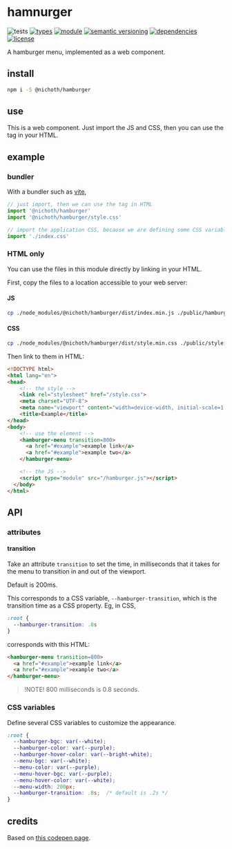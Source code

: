 # hamnurger
![tests](https://github.com/nichoth/hamburger/actions/workflows/nodejs.yml/badge.svg)
[![types](https://img.shields.io/npm/types/@nichoth/hamburger?style=flat-square)](README.md)
[![module](https://img.shields.io/badge/module-ESM%2FCJS-blue?style=flat-square)](README.md)
[![semantic versioning](https://img.shields.io/badge/semver-2.0.0-blue?logo=semver&style=flat-square)](https://semver.org/)
[![dependencies](https://img.shields.io/badge/dependencies-zero-brightgreen.svg?style=flat-square)](package.json)
[![license](https://img.shields.io/badge/license-MIT-brightgreen.svg?style=flat-square)](LICENSE)

A hamburger menu, implemented as a web component.

## install

```sh
npm i -S @nichoth/hamburger
```

## use
This is a web component. Just import the JS and CSS, then you can use the tag
in your HTML.

## example

### bundler
With a bundler such as [vite](https://vitejs.dev/),

```js
// just import, then we can use the tag in HTML
import '@nichoth/hamburger'
import '@nichoth/hamburger/style.css'

// import the application CSS, because we are defining some CSS variables
import './index.css'
```

### HTML only
You can use the files in this module directly by linking in your HTML.

First, copy the files to a location accessible to your web server:

#### JS
```sh
cp ./node_modules/@nichoth/hamburger/dist/index.min.js ./public/hamburger.js
```

#### CSS
```sh
cp ./node_modules/@nichoth/hamburger/dist/style.min.css ./public/style.css
```

Then link to them in HTML:
```html
<!DOCTYPE html>
<html lang="en">
<head>
    <!-- the style -->
    <link rel="stylesheet" href="/style.css">
    <meta charset="UTF-8">
    <meta name="viewport" content="width=device-width, initial-scale=1.0">
    <title>Example</title>
</head>
<body>
    <!-- use the element -->
    <hamburger-menu transition=800>
      <a href="#example">example link</a>
      <a href="#example">example two</a>
    </hamburger-menu>

    <!-- the JS -->
    <script type="module" src="/hamburger.js"></script>
  </body>
</html>
```

## API

### attributes

#### transition
Take an attribute `transition` to set the time, in milliseconds that it takes
for the menu to transition in and out of the viewport.

Default is 200ms.

This corresponds to a CSS variable, `--hamburger-transition`, which is the
transition time as a CSS property. Eg, in CSS,
```css
:root {
  --hamburger-transition: .8s
}
```

corresponds with this HTML:
```html
<hamburger-menu transition=800>
  <a href="#example">example link</a>
  <a href="#example">example two</a>
</hamburger-menu>
```

> !NOTE!
> 800 milliseconds is 0.8 seconds.

### CSS variables
Define several CSS variables to customize the appearance.

```css
:root {
  --hamburger-bgc: var(--white);
  --hamburger-color: var(--purple);
  --hamburger-hover-color: var(--bright-white);
  --menu-bgc: var(--white);
  --menu-color: var(--purple);
  --menu-hover-bgc: var(--purple);
  --menu-hover-color: var(--white);
  --menu-width: 200px;
  --hamburger-transition: .8s;  /* default is .2s */
}
```

## credits

Based on [this codepen page](https://codepen.io/vxdiazdel/pen/wzvNGy).
